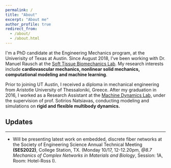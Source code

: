 ```yaml
---
permalink: /
title: "About"
excerpt: "About me"
author_profile: true
redirect_from: 
  - /about/
  - /about.html
---
```


I'm a PhD candidate at the Engineering Mechanics program, at the Univerisity of Texas at Austin. Since August 2018, I've been working with Dr. Manuel Rausch at the [Soft Tissue Biomechanics Lab](http://www.manuelrausch.com). My research interests include **cardiovascular mechanics, nonlinear solid mechanics, computational modeling and machine learning**.

Prior to joining UT Austin, I received a diploma in mechanical engineering from Aristotle University of Thessaloniki, Greece. After my graduation in 2016, I worked as a Research Assistant at the [Machine Dynamics Lab,](http://lmd.meng.auth.gr/) under the supervision of prof. Sotirios Natsiavas, conducting modeling and simulations on **rigid and flexible multibody dynamics.**

Updates
-------
***
- Will be presenting latest work on embedded, discrete fiber networks at the Society of Engineering Science Annual Technical Meeting **(SES2022)**, College Station, TX. (Monday 10/17, 12-12.20pm, *@8.7 Mechanics of Complex Networks in Materials and Biology*, Session: 1A, Room: Hotel-Ross I).